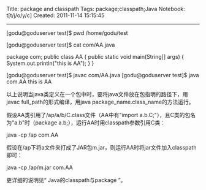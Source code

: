 Title: package and classpath
Tags: package;classpath;Java
Notebook: t[t/j/o/y/c]
Created: 2011-11-14 15:15:45

------

[godu@goduserver test]$ pwd 
/home/godu/test

[godu@goduserver test]$ cat com/AA.java

package com; 
public class AA { 
 public static void main(String[] args) { 
  System.out.println("this is AA"); 
 } 
}

[godu@goduserver test]$ javac com/AA.java 
[godu@goduserver test]$ java com.AA 
this is AA

 

以上说明当java类定义在一个包中时，要将java文件放在包指明的路径下，用javac full_path的形式编译，用java package_name.class_name的方法运行。

 

假设AA类引用了/ap/a/b/C.class文件（AA中有"import a.b.C;"），且C类的包名为"a.b"时（package a.b;），运行AA时用classpath参数引用C类：

java -cp /ap com.AA

假设在/ap下将a文件夹打成了JAR包m.jar，则运行AA时将jar文件加入classpath即可：

java -cp /ap/m.jar com.AA

更详细的说明见“ Java的classpath与package ”。